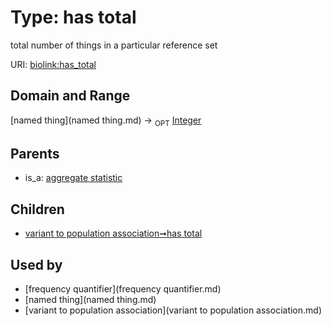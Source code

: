 
# Type: has total


total number of things in a particular reference set

URI: [biolink:has_total](https://w3id.org/biolink/vocab/has_total)


## Domain and Range

[named thing](named thing.md) ->  <sub>OPT</sub> [Integer](type/Integer.md)

## Parents

 *  is_a: [aggregate statistic](aggregate_statistic.md)

## Children

 *  [variant to population association➞has total](variant_to_population_association_has_total.md)

## Used by

 * [frequency quantifier](frequency quantifier.md)
 * [named thing](named thing.md)
 * [variant to population association](variant to population association.md)
